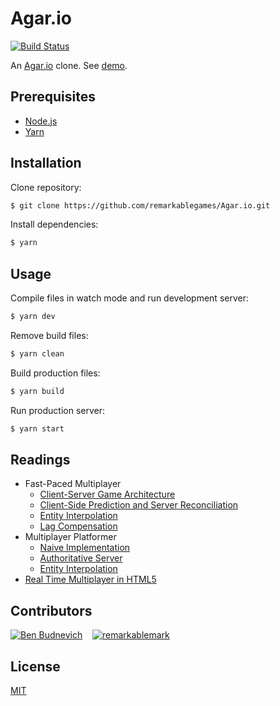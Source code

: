 # Agar.io

[![Build Status](https://travis-ci.org/remarkablegames/Agar.io.svg?branch=master)](https://travis-ci.org/remarkablegames/Agar.io)

An [Agar.io](https://agar.io/) clone. See [demo](https://agarlo.herokuapp.com/).

## Prerequisites

- [Node.js](https://nodejs.org/)
- [Yarn](https://yarnpkg.com/lang/en/docs/install/)

## Installation

Clone repository:

```sh
$ git clone https://github.com/remarkablegames/Agar.io.git
```

Install dependencies:

```sh
$ yarn
```

## Usage

Compile files in watch mode and run development server:

```sh
$ yarn dev
```

Remove build files:

```sh
$ yarn clean
```

Build production files:

```sh
$ yarn build
```

Run production server:

```sh
$ yarn start
```

## Readings

- Fast-Paced Multiplayer
  - [Client-Server Game Architecture](https://www.gabrielgambetta.com/client-server-game-architecture.html)
  - [Client-Side Prediction and Server Reconciliation](https://www.gabrielgambetta.com/client-side-prediction-server-reconciliation.html)
  - [Entity Interpolation](https://www.gabrielgambetta.com/entity-interpolation.html)
  - [Lag Compensation](https://www.gabrielgambetta.com/lag-compensation.html)
- Multiplayer Platformer
  - [Naive Implementation](https://antriel.com/post/online-platformer-1/)
  - [Authoritative Server](https://antriel.com/post/online-platformer-3/)
  - [Entity Interpolation](https://antriel.com/post/online-platformer-5/)
- [Real Time Multiplayer in HTML5](http://buildnewgames.com/real-time-multiplayer/)

## Contributors

[![Ben Budnevich](https://github.com/benox3.png?size=50)](https://github.com/benox3) &nbsp;&nbsp;
[![remarkablemark](https://github.com/remarkablemark.png?size=50)](https://github.com/remarkablemark)

## License

[MIT](LICENSE)
